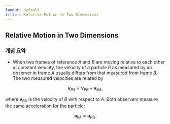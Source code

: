 ```yaml
---
layout: default
title : Relative Motion in Two Dimensions
---
```


## Relative Motion in Two Dimensions

### 개념 요약

- When two frames of reference $A$ and $B$ are moving relative to each other at constant velocity, the velocity
of a particle $P$ as measured by an observer in frame $A$ usually differs from that measured from frame $B$. The two measured velocities are related by

$$\mathbf{v}_{PA} = \mathbf{v}_{PB} + \mathbf{v}_{BA},$$

where $\mathbf{v}_\text{BA}$ is the velocity of $B$ with respect to $A$. Both observers measure the same acceleration for the particle:

$$\mathbf{a}_{PA} = \mathbf{a}_{PB}.$$